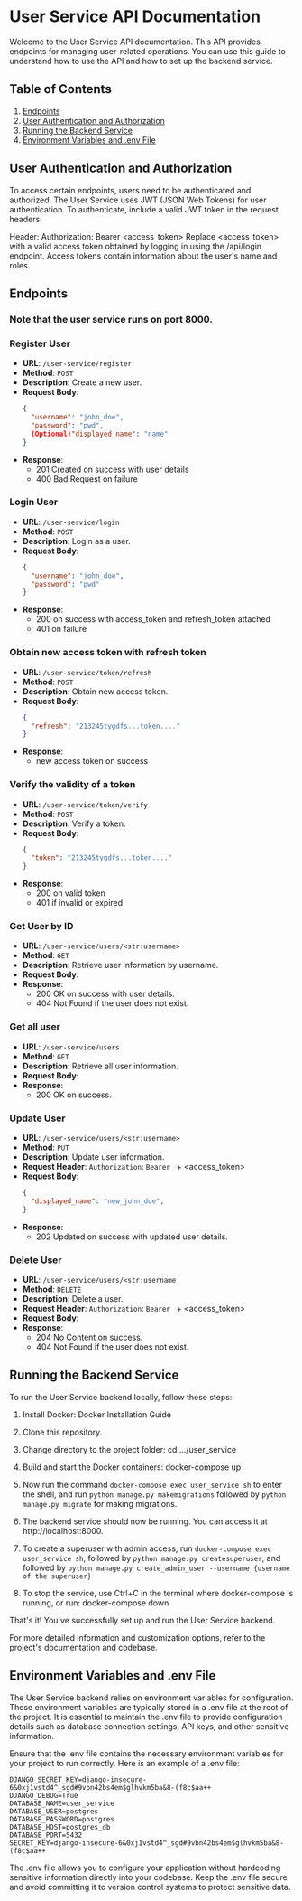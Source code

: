 # User Service API Documentation

Welcome to the User Service API documentation. This API provides endpoints for managing user-related operations. You can use this guide to understand how to use the API and how to set up the backend service.

## Table of Contents

1. [Endpoints](#endpoints)
2. [User Authentication and Authorization](#user-authentication-and-authorization)
3. [Running the Backend Service](#running-the-backend-service)
4. [Environment Variables and .env File](#environment-variables-and-env-file)


## User Authentication and Authorization
To access certain endpoints, users need to be authenticated and authorized. The User Service uses JWT (JSON Web Tokens) for user authentication. To authenticate, include a valid JWT token in the request headers.

Header: Authorization: Bearer <access_token>
Replace <access_token> with a valid access token obtained by logging in using the /api/login endpoint. Access tokens contain information about the user's name and roles.

## Endpoints

### Note that the user service runs on port 8000.

### Register User

- **URL**: `/user-service/register`
- **Method**: `POST`
- **Description**: Create a new user.
- **Request Body**:
  ```json
  {
    "username": "john_doe",
    "password": "pwd",
    (Optional)"displayed_name": "name"
  }
- **Response**:
  - 201 Created on success with user details
  - 400 Bad Request on failure

### Login User
- **URL**: `/user-service/login`
- **Method**: `POST`
- **Description**: Login as a user.
- **Request Body**:
  ```json
  {
    "username": "john_doe",
    "password": "pwd"
  }
- **Response**:
  - 200 on success with access_token and refresh_token attached
  - 401 on failure


### Obtain new access token with refresh token
- **URL**: `/user-service/token/refresh`
- **Method**: `POST`
- **Description**: Obtain new access token.
- **Request Body**:
  ```json
  {
    "refresh": "213245tygdfs...token...."
  }
- **Response**:
  - new access token on success


### Verify the validity of a token
- **URL**: `/user-service/token/verify`
- **Method**: `POST`
- **Description**: Verify a token.
- **Request Body**:
  ```json
  {
    "token": "213245tygdfs...token...."
  }
- **Response**:
  - 200 on valid token
  - 401 if invalid or expired


### Get User by ID 

- **URL**: `/user-service/users/<str:username>`
- **Method**: `GET`
- **Description**: Retrieve user information by username.
- **Request Body**:
- **Response**:
  - 200 OK on success with user details.
  - 404 Not Found if the user does not exist.

### Get all user

- **URL**: `/user-service/users`
- **Method**: `GET`
- **Description**: Retrieve all user information.
- **Request Body**:
- **Response**:
  - 200 OK on success.


### Update User

- **URL**: `/user-service/users/<str:username>`
- **Method**: `PUT`
- **Description**: Update user information.
- **Request Header**: `Authorization`: `Bearer ` + <access_token>
- **Request Body**:
  ```json
  {
    "displayed_name": "new_john_doe",
  }
- **Response**:
  - 202 Updated on success with updated user details.


### Delete User 

- **URL**: `/user-service/users/<str:username`
- **Method**: `DELETE`
- **Description**: Delete a user.
- **Request Header**: `Authorization`: `Bearer ` + <access_token>
- **Request Body**:
- **Response**:
  - 204 No Content on success.
  - 404 Not Found if the user does not exist.


## Running the Backend Service

To run the User Service backend locally, follow these steps:

1. Install Docker: Docker Installation Guide

2. Clone this repository.

3. Change directory to the project folder:
   cd .../user_service

4. Build and start the Docker containers:
   docker-compose up

5. Now run the command `docker-compose exec user_service sh` to enter the shell, and run `python manage.py makemigrations` followed by `python manage.py migrate` for making migrations. 

5. The backend service should now be running. You can access it at http://localhost:8000.

6. To create a superuser with admin access, run `docker-compose exec user_service sh`, followed by `python manage.py createsuperuser`, and followed by `python manage.py create_admin_user --username {username of the superuser}`

6. To stop the service, use Ctrl+C in the terminal where docker-compose is running, or run:
   docker-compose down

That's it! You've successfully set up and run the User Service backend.

For more detailed information and customization options, refer to the project's documentation and codebase.

## Environment Variables and .env File

The User Service backend relies on environment variables for configuration. These environment variables are typically stored in a .env file at the root of the project. It is essential to maintain the .env file to provide configuration details such as database connection settings, API keys, and other sensitive information.

Ensure that the .env file contains the necessary environment variables for your project to run correctly. Here is an example of a .env file:

```
DJANGO_SECRET_KEY=django-insecure-6&0xj1vstd4^_sgd#9vbn42bs4em$glhvkm5ba&8-(f8c$aa++
DJANGO_DEBUG=True
DATABASE_NAME=user_service
DATABASE_USER=postgres
DATABASE_PASSWORD=postgres
DATABASE_HOST=postgres_db
DATABASE_PORT=5432
SECRET_KEY=django-insecure-6&0xj1vstd4^_sgd#9vbn42bs4em$glhvkm5ba&8-(f8c$aa++
```

The .env file allows you to configure your application without hardcoding sensitive information directly into your codebase. Keep the .env file secure and avoid committing it to version control systems to protect sensitive data.